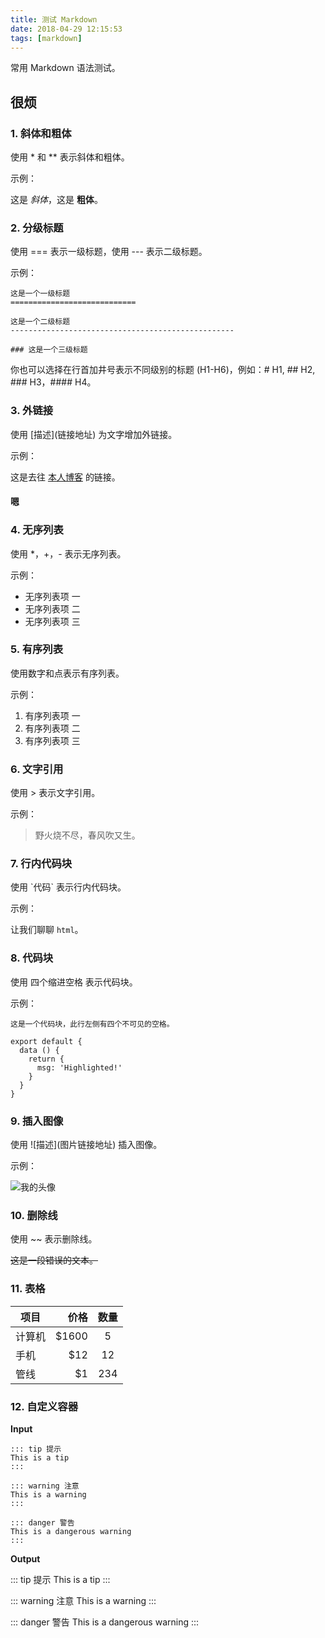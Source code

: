 ```yaml
---
title: 测试 Markdown
date: 2018-04-29 12:15:53
tags: [markdown]
---
```


常用 Markdown 语法测试。

<!-- more -->

## 很烦

### 1. 斜体和粗体

使用 \* 和 \*\* 表示斜体和粗体。

示例：

这是 _斜体_，这是 **粗体**。

### 2. 分级标题

使用 === 表示一级标题，使用 --- 表示二级标题。

示例：

```
这是一个一级标题
============================

这是一个二级标题
--------------------------------------------------

### 这是一个三级标题
```

你也可以选择在行首加井号表示不同级别的标题 (H1-H6)，例如：# H1, ## H2, ### H3，#### H4。

### 3. 外链接

使用 \[描述](链接地址) 为文字增加外链接。

示例：

这是去往 [本人博客](/) 的链接。

#### 嗯

### 4. 无序列表

使用 \*，+，- 表示无序列表。

示例：

* 无序列表项 一
* 无序列表项 二
* 无序列表项 三

### 5. 有序列表

使用数字和点表示有序列表。

示例：

1.  有序列表项 一
2.  有序列表项 二
3.  有序列表项 三

### 6. 文字引用

使用 > 表示文字引用。

示例：

> 野火烧不尽，春风吹又生。

### 7. 行内代码块

使用 \`代码` 表示行内代码块。

示例：

让我们聊聊 `html`。

### 8. 代码块

使用 四个缩进空格 表示代码块。

示例：

    这是一个代码块，此行左侧有四个不可见的空格。

```js{4}
export default {
  data () {
    return {
      msg: 'Highlighted!'
    }
  }
}
```

### 9. 插入图像

使用 \!\[描述](图片链接地址) 插入图像。

示例：

![我的头像](~@pub/avatar.jpg)

### 10. 删除线

使用 ~~ 表示删除线。

~~这是一段错误的文本。~~

### 11. 表格

| 项目   |   价格 | 数量 |
| ------ | -----: | :--: |
| 计算机 | \$1600 |  5   |
| 手机   |   \$12 |  12  |
| 管线   |    \$1 | 234  |

### 12. 自定义容器

**Input**

```
::: tip 提示
This is a tip
:::

::: warning 注意
This is a warning
:::

::: danger 警告
This is a dangerous warning
:::
```

**Output**

::: tip 提示
This is a tip
:::

::: warning 注意
This is a warning
:::

::: danger 警告
This is a dangerous warning
:::
